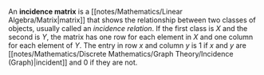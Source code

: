 An **incidence matrix** is a [[notes/Mathematics/Linear Algebra/Matrix|matrix]] that shows the relationship between two classes of objects, usually called an *incidence relation*. If the first class is $X$ and the second is $Y$, the matrix has one row for each element in $X$ and one column for each element of $Y$. The entry in row $x$ and column $y$ is $1$ if $x$ and $y$ are [[notes/Mathematics/Discrete Mathematics/Graph Theory/Incidence (Graph)|incident]] and $0$ if they are not.

